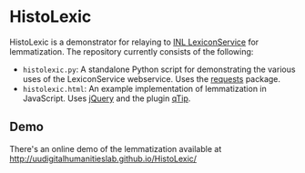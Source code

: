# HistoLexic

HistoLexic is a demonstrator for relaying to [INL LexiconService](http://www.succeed-project.eu/wiki/index.php/Lexicon_Service) for lemmatization. The repository currently consists of the following: 

- `histolexic.py`: A standalone Python script for demonstrating the various uses of the LexiconService webservice. Uses the [requests](http://docs.python-requests.org/en/latest/) package. 
- `histolexic.html`: An example implementation of lemmatization in JavaScript. Uses [jQuery](http://jquery.com/) and the plugin [qTip](http://qtip2.com/). 

## Demo

There's an online demo of the lemmatization available at http://uudigitalhumanitieslab.github.io/HistoLexic/